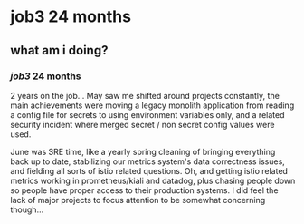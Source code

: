 # job3 24 months

## what am i doing?

### _job3_ 24 months

2 years on the job...
May saw me shifted around projects constantly,
the main achievements were moving a legacy monolith application from reading a config file for secrets
to using environment variables only,
and a related security incident where merged secret / non secret config values were used.

June was SRE time,
like a yearly spring cleaning of bringing everything back up to date,
stabilizing our metrics system's data correctness issues,
and fielding all sorts of istio related questions.
Oh, and getting istio related metrics working in prometheus/kiali and datadog,
plus chasing people down so people have proper access to their production systems.
I did feel the lack of major projects to focus attention to be somewhat concerning though...
